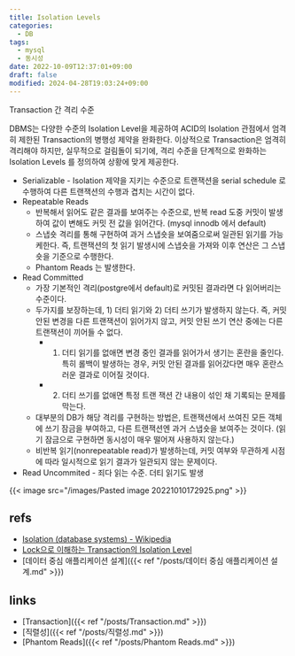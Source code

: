 ```yaml
---
title: Isolation Levels
categories:
  - DB
tags:
  - mysql
  - 동시성
date: 2022-10-09T12:37:01+09:00
draft: false
modified: 2024-04-28T19:03:24+09:00
---
```

Transaction 간 격리 수준

DBMS는 다양한 수준의 Isolation Level을 제공하여 ACID의 Isolation 관점에서 엄격히 제한된 Transaction의 병행성 제약을 완화한다. 이상적으로 Transaction은 엄격히 격리해야 하지만, 실무적으로 걸림돌이 되기에, 격리 수준을 단계적으로 완화하는 Isolation Levels 를 정의하여 상황에 맞게 제공한다.

- Serializable - Isolation 제약을 지키는 수준으로 트랜잭션을 serial schedule 로 수행하여 다른 트랜잭션의 수행과 겹치는 시간이 없다.
- Repeatable Reads
	- 반복해서 읽어도 같은 결과를 보여주는 수준으로, 반복 read 도중 커밋이 발생하여 값이 변해도 커밋 전 값을 읽어간다. (mysql innodb 에서 default)
	- 스냅숏 격리를 통해 구현하여 과거 스냅숏을 보여줌으로써 일관된 읽기를 가능케한다. 즉, 트랜잭션의 첫 읽기 발생시에 스냅숏을 가져와 이후 연산은 그 스냅숏을 기준으로 수행한다. 
	- Phantom Reads 는 발생한다. 
- Read Committed
	- 가장 기본적인 격리(postgre에서 default)로 커밋된 결과라면 다 읽어버리는 수준이다.
	- 두가지를 보장하는데, 1) 더티 읽기와 2) 더티 쓰기가 발생하지 않는다. 즉, 커밋 안된 변경을 다른 트랜잭션이 읽어가지 않고, 커밋 안된 쓰기 연산 중에는 다른 트랜잭션이 끼어들 수 없다.
		- 1) 더티 읽기를 없애면 변경 중인 결과를 읽어가서 생기는 혼란을 줄인다. 특히 롤백이 발생하는 경우, 커밋 안된 결과를 읽어갔다면 매우 혼란스러운 결과로 이어질 것이다.
		- 2) 더티 쓰기를 없애면 특정 트랜 잭션 간 내용이 섞인 채 기록되는 문제를 막는다.
	- 대부분의 DB가 해당 격리를 구현하는 방법은, 트랜잭션에서 쓰여진 모든 객체에 쓰기 잠금을 부여하고, 다른 트랜잭션엔 과거 스냅숏을 보여주는 것이다. (읽기 잠금으로 구현하면 동시성이 매우 떨어져 사용하지 않는다.)
	- 비반복 읽기(nonrepeatable read)가 발생하는데, 커밋 여부와 무관하게 시점에 따라 일시적으로 읽기 결과가 일관되지 않는 문제이다.
- Read Uncommited - 죄다 읽는 수준. 더티 읽기도 발생


{{< image src="/images/Pasted image 20221010172925.png" >}}


## refs
- [Isolation (database systems) - Wikipedia](https://en.wikipedia.org/wiki/Isolation_(database_systems))
- [Lock으로 이해하는 Transaction의 Isolation Level](https://suhwan.dev/2019/06/09/transaction-isolation-level-and-lock/)
- [데이터 중심 애플리케이션 설계]({{< ref "/posts/데이터 중심 애플리케이션 설계.md" >}})


## links
- [Transaction]({{< ref "/posts/Transaction.md" >}})
- [직렬성]({{< ref "/posts/직렬성.md" >}})
- [Phantom Reads]({{< ref "/posts/Phantom Reads.md" >}})
